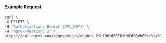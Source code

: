 <!-- Code generated for API Clients. DO NOT EDIT. -->

#### Example Request

```bash
curl \
-X DELETE \
-H "Authorization: Bearer {API_KEY}" \
-H "Ngrok-Version: 2" \
https://api.ngrok.com/edges/https/edghts_2fc1R6tdZ0EkfnWCd9QVb0DitVo/tls_termination
```
